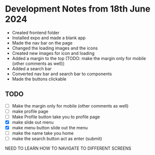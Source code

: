 # Development Notes from 18th June 2024

- Created frontend folder 
- Installed expo and made a blank app 
- Made the nav bar on the page
- Changed the loading images and the icons 
- Created new images for icon and loading 
- Added a margin to the top (TODO: make the margin only for mobile (other comments as well))
- Added a search bar 
- Converted nav bar and search bar to components 
- Made the buttons clickable

## TODO 
- [ ] Make the margin only for mobile (other comments as well)
- [ ] make profile page
- [ ] Make Profile button take you to profile page
- [x] make slide out menu
- [x] make menu button slide out the menu 
- [ ] make the name take you home 
- [ ] make the search button act as enter (submit) 

NEED TO LEARN HOW TO NAVIGATE TO DIFFERENT SCREENS 